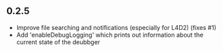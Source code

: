 ## 0.2.5
* Improve file searching and notifications (especially for L4D2) (fixes #1)
* Add 'enableDebugLogging' which prints out information about the current state of the deubbger